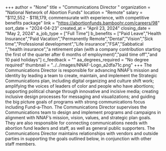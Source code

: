 +++
author = "None"
title = "Communications Director "
organization = "National Network of Abortion Funds"
location = "Remote"
salary = "$112,552 - $118,179, commensurate with experience, with competitive benefits package"
link = "https://abortionfunds.bamboohr.com/careers/98"
sort_date = "2024-04-23"
created_at = "April 23, 2024"
closing_date = "May 2, 2024"
a_job_type = ["Full Time"]
b_benefits = ["Paid Leave","Health Insurance","Paid Vacation","Permanently Remote","Dental","Vision","Sick time","Professional development","Life insurance","FSA","Sabbatical ","health insurance","a retirement plan (with a company contribution starting the first of the quarter after 6 months of employment)","paid time off","and 10 paid holidays"]
c_feedback = ""
aa_degrees_required = "No degree required"
thumbnail = "../../images/NNAF-Logo_a2dfa71c.png"
+++
The Communications Director is responsible for advancing NNAF’s mission and identity by leading a team to create, maintain, and implement the Strategic Communications plan, including digital organizing and culture shift work; amplifying the voices of leaders of color and people who have abortions; supporting political change through innovative and incisive media; creating inclusive design processes for messaging and visualizations; and guiding the big picture goals of programs with strong communications focus including Fund-a-Thon. The Communications Director supervises the Communications team to design and implement programs and campaigns in alignment with NNAF’s mission, vision, values, and strategic plan goals. They are also responsible for connecting communications needs with abortion fund leaders and staff, as well as general public supporters. The Communications Director maintains relationships with vendors and outside parties in supporting the goals outlined below, in conjunction with other staff members. 